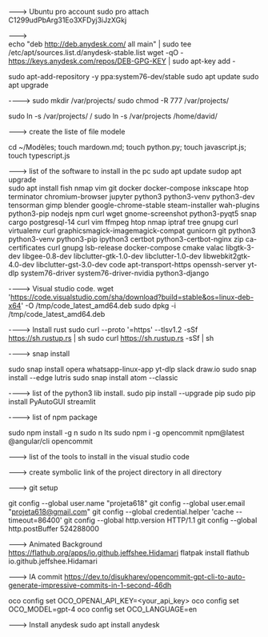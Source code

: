 
---> Ubuntu pro account
sudo pro attach C1299udPbArg31Eo3XFDyj3iJzXGkj

--->  
echo "deb http://deb.anydesk.com/ all main" | sudo tee /etc/apt/sources.list.d/anydesk-stable.list
wget -qO - https://keys.anydesk.com/repos/DEB-GPG-KEY | sudo apt-key add -


sudo apt-add-repository -y ppa:system76-dev/stable
sudo apt update 
sudo apt upgrade 

----> 
sudo mkdir /var/projects/
sudo chmod -R 777 /var/projects/

sudo ln -s /var/projects/ /
sudo ln -s /var/projects /home/david/

---> create the liste of file modele
 
cd ~/Modèles; touch mardown.md; touch python.py; touch javascript.js; touch typescript.js

---> list of the software to install in the pc
sudo apt update 
sudop apt upgrade  
sudo apt install fish nmap vim git docker docker-compose inkscape htop terminator chromium-browser jupyter python3 python3-venv python3-dev tensorman gimp blender google-chrome-stable steam-installer wah-plugins python3-pip nodejs npm curl wget gnome-screenshot python3-pyqt5 snap cargo postgresql-14 curl vim ffmpeg htop nmap iptraf tree gnupg curl virtualenv curl graphicsmagick-imagemagick-compat gunicorn git python3 python3-venv python3-pip ipython3 certbot python3-certbot-nginx zip ca-certificates curl gnupg lsb-release   docker-compose  cmake valac libgtk-3-dev libgee-0.8-dev libclutter-gtk-1.0-dev libclutter-1.0-dev libwebkit2gtk-4.0-dev libclutter-gst-3.0-dev code apt-transport-https openssh-server yt-dlp system76-driver system76-driver-nvidia python3-django

----> Visual studio code.
wget 'https://code.visualstudio.com/sha/download?build=stable&os=linux-deb-x64' -O /tmp/code_latest_amd64.deb
sudo dpkg -i /tmp/code_latest_amd64.deb

----> Install rust
sudo curl --proto '=https' --tlsv1.2 -sSf https://sh.rustup.rs | sh
sudo curl https://sh.rustup.rs -sSf | sh

----> snap install 

sudo snap install opera whatsapp-linux-app yt-dlp slack draw.io
sudo snap install --edge lutris 
sudo snap install atom --classic


----> list of the python3 lib install.
sudo pip install --upgrade pip
sudo pip install PyAutoGUI streamlit

----> list of npm package

sudo npm install -g n
sudo n lts
sudo npm i -g opencommit npm@latest @angular/cli opencommit

---> list of the tools to install in the visual studio code 

---> create symbolic link of the project directory in all directory 
 

---> git setup 

git config --global user.name "projeta618"
git config --global user.email "projeta618@gmail.com"
git config --global credential.helper 'cache --timeout=86400'
git config --global http.version HTTP/1.1
git config --global http.postBuffer 524288000



---> Animated Background
https://flathub.org/apps/io.github.jeffshee.Hidamari
flatpak install flathub io.github.jeffshee.Hidamari

---> IA commit 
https://dev.to/disukharev/opencommit-gpt-cli-to-auto-generate-impressive-commits-in-1-second-46dh

oco config set OCO_OPENAI_API_KEY=<your_api_key>
oco config set OCO_MODEL=gpt-4
oco config set OCO_LANGUAGE=en

---> Install anydesk
sudo apt install anydesk

